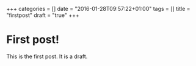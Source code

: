 +++
categories = []
date = "2016-01-28T09:57:22+01:00"
tags = []
title = "firstpost"
draft = "true"
+++
# First post!
This is the first post.
It is a draft.
